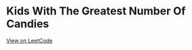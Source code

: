 # Kids With The Greatest Number Of Candies
[View on LeetCode](https://leetcode.com/problems/kids-with-the-greatest-number-of-candies/)


